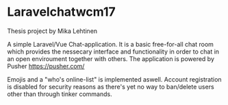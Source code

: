 # Laravelchatwcm17
Thesis project by Mika Lehtinen


A simple Laravel/Vue Chat-application. It is a basic free-for-all chat room which provides the nessecary interface and functionality in order to chat in an open enviroument together with others. The application is powered by Pusher https://pusher.com/


Emojis and a "who's online-list" is implemented aswell. Account registration is disabled for security reasons as there's yet no way to ban/delete users other than through tinker commands.

